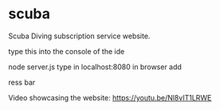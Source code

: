 # scuba
Scuba Diving subscription service website.

type this into the console of the ide 

node server.js
type in localhost:8080 in browser add

ress bar

Video showcasing the website: 
https://youtu.be/Nl8vIT1LRWE 
